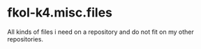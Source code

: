# fkol-k4.misc.files
All kinds of files i need on a repository and do not fit on my other repositories.
